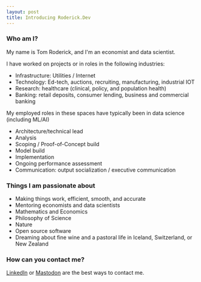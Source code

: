 ```yaml
---
layout: post
title: Introducing Roderick.Dev
---
```


### Who am I?

My name is Tom Roderick, and I'm an economist and data scientist.

I have worked on projects or in roles in the following industries:

* Infrastructure: Utilities / Internet
* Technology: Ed-tech, auctions, recruiting, manufacturing, industrial IOT
* Research: healthcare (clinical, policy, and population health)
* Banking: retail deposits, consumer lending, business and commercial banking

My employed roles in these spaces have typically been in data science (including ML/AI)
  
* Architecture/technical lead
* Analysis
* Scoping / Proof-of-Concept build
* Model build
* Implementation
* Ongoing performance assessment
* Communication: output socialization / executive communication

### Things I am passionate about

* Making things work, efficient, smooth, and accurate
* Mentoring economists and data scientists
* Mathematics and Economics
* Philosophy of Science
* Nature
* Open source software
* Dreaming about fine wine and a pastoral life in Iceland, Switzerland, or New Zealand

### How can you contact me?

[LinkedIn](https://www.linkedin.com/in/thomaseroderick/) or <a rel="me" href="https://econtwitter.net/@tomrod">Mastodon</a> are the best ways to contact me.
